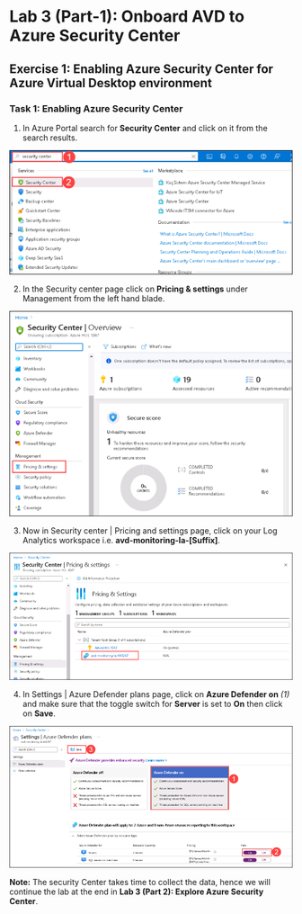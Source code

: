 # **Lab 3 (Part-1): Onboard AVD to Azure Security Center**

## **Exercise 1: Enabling Azure Security Center for Azure Virtual Desktop environment**

### **Task 1: Enabling Azure Security Center**

1. In Azure Portal search for **Security Center** and click on it from the search results.

  ![ws name.](media/avdv239.png)
  
2. In the Security center page click on **Pricing & settings** under Management from the left hand blade.

  ![ws name.](media/avdv240.png)

3. Now in Security center | Pricing and settings page, click on your Log Analytics workspace i.e. **avd-monitoring-la-[Suffix]**.

  ![ws name.](media/avdv241.png)
  
4. In Settings | Azure Defender plans page, click on **Azure Defender on** *(1)* and make sure that the toggle switch for **Server** is set to **On** then click on **Save**.

  ![ws name.](media/avdv242.png)
  
  
**Note:** The security Center takes time to collect the data, hence we will continue the lab at the end in **Lab 3 (Part 2): Explore Azure Security Center**.

